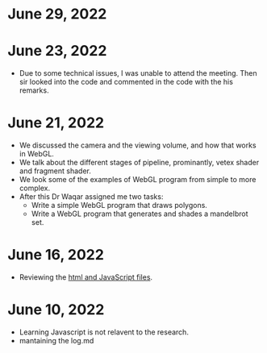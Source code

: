 # June 29, 2022

# June 23, 2022

-   Due to some technical issues, I was unable to attend the meeting. Then sir looked into the code and commented in the code with the his remarks.

# June 21, 2022

-   We discussed the camera and the viewing volume, and how that works in WebGL.
-   We talk about the different stages of pipeline, prominantly, vetex shader and fragment shader.
-   We look some of the examples of WebGL program from simple to more complex.
-   After this Dr Waqar assigned me two tasks:
    -   Write a simple WebGL program that draws polygons.
    -   Write a WebGL program that generates and shades a mandelbrot set.

# June 16, 2022

-   Reviewing the [html and JavaScript files](\WebGL_codes\Chap2).

# June 10, 2022

-   Learning Javascript is not relavent to the research.
-   mantaining the log.md
